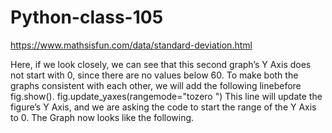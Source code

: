 # Python-class-105


https://www.mathsisfun.com/data/standard-deviation.html



Here, if we look closely, we can see that this second graph’s Y Axis does not start with 0, since there are no values below 60.
To make both the graphs consistent with each other, we will add the following line ​before​ ​fig.show()​.
fig.update_yaxes(rangemode="tozero ")
This line will update the figure’s Y Axis, and we are asking the code to start the range of the Y Axis to 0.
The Graph now looks like the following.
